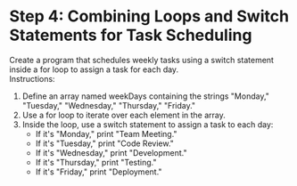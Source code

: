 # Step 4: Combining Loops and Switch Statements for Task Scheduling
Create a program that schedules weekly tasks using a switch statement inside a for loop to assign a task for each day. <br>
Instructions:
1. Define an array named weekDays containing the strings "Monday," "Tuesday," "Wednesday," "Thursday," "Friday."
2. Use a for loop to iterate over each element in the array.
3. Inside the loop, use a switch statement to assign a task to each day:
   * If it's "Monday," print "Team Meeting."
   * If it's "Tuesday," print "Code Review."
   * If it's "Wednesday," print "Development."
   * If it's "Thursday," print "Testing."
   * If it's "Friday," print "Deployment."
